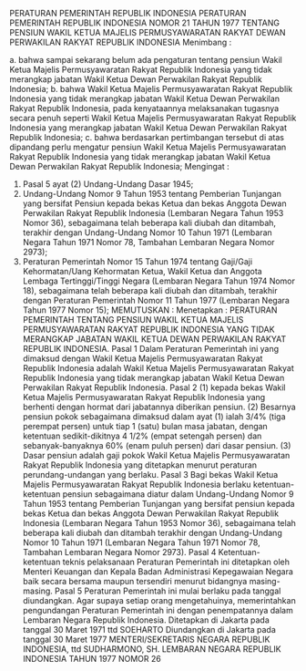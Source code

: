  PERATURAN PEMERINTAH REPUBLIK INDONESIA PERATURAN PEMERINTAH REPUBLIK INDONESIA NOMOR 21 TAHUN 1977 TENTANG PENSIUN WAKIL KETUA MAJELIS PERMUSYAWARATAN RAKYAT DEWAN PERWAKILAN RAKYAT REPUBLIK INDONESIA
Menimbang :

a. bahwa sampai sekarang belum ada pengaturan tentang pensiun Wakil Ketua Majelis Permusyawaratan Rakyat Republik Indonesia yang tidak merangkap jabatan Wakil Ketua Dewan Perwakilan Rakyat Republik Indonesia;
b. bahwa Wakil Ketua Majelis Permusyawaratan Rakyat Republik Indonesia yang tidak merangkap jabatan Wakil Ketua Dewan Perwakilan Rakyat Republik Indonesia, pada kenyataannya melaksanakan tugasnya secara penuh seperti Wakil Ketua Majelis Permusyawaratan Rakyat Republik Indonesia yang merangkap jabatan Wakil Ketua Dewan Perwakilan Rakyat Republik Indonesia;
c. bahwa berdasarkan pertimbangan tersebut di atas dipandang perlu mengatur pensiun Wakil Ketua Majelis Permusyawaratan Rakyat Republik Indonesia yang tidak merangkap jabatan Wakil Ketua Dewan Perwakilan Rakyat Republik Indonesia;
Mengingat :

1. Pasal 5 ayat (2) Undang-Undang Dasar 1945;
2. Undang-Undang Nomor 9 Tahun 1953 tentang Pemberian Tunjangan yang bersifat Pensiun kepada bekas Ketua dan bekas Anggota Dewan Perwakilan Rakyat Republik Indonesia (Lembaran Negara Tahun 1953 Nomor 36), sebagaimana telah beberapa kali diubah dan ditambah, terakhir dengan Undang-Undang Nomor 10 Tahun 1971 (Lembaran Negara Tahun 1971 Nomor 78, Tambahan Lembaran Negara Nomor 2973);
3. Peraturan Pemerintah Nomor 15 Tahun 1974 tentang Gaji/Gaji Kehormatan/Uang Kehormatan Ketua, Wakil Ketua dan Anggota Lembaga Tertinggi/Tinggi Negara (Lembaran Negara Tahun 1974 Nomor 18), sebagaimana telah beberapa kali diubah dan ditambah, terakhir dengan Peraturan Pemerintah Nomor 11 Tahun 1977 (Lembaran Negara Tahun 1977 Nomor 15);
MEMUTUSKAN :
 Menetapkan : PERATURAN PEMERINTAH TENTANG PENSIUN WAKIL KETUA MAJELIS PERMUSYAWARATAN RAKYAT REPUBLIK INDONESIA YANG TIDAK MERANGKAP JABATAN WAKIL KETUA DEWAN PERWAKILAN RAKYAT REPUBLIK INDONESIA.
Pasal 1
Dalam Peraturan Pemerintah ini yang dimaksud dengan Wakil Ketua Majelis Permusyawaratan Rakyat Republik Indonesia adalah Wakil Ketua Majelis Permusyawaratan Rakyat Republik Indonesia yang tidak merangkap jabatan Wakil Ketua Dewan Perwakilan Rakyat Republik Indonesia.
Pasal 2
(1) kepada bekas Wakil Ketua Majelis Permusyawaratan Rakyat Republik Indonesia yang berhenti dengan hormat dari jabatannya diberikan pensiun.
(2) Besarnya pensiun pokok sebagaimana dimaksud dalam ayat (1) ialah 3/4% (tiga perempat persen) untuk tiap 1 (satu) bulan masa jabatan, dengan ketentuan sedikit-dikitnya 4 1/2% (empat setengah persen) dan sebanyak-banyaknya 60% (enam puluh persen) dari dasar pensiun.
(3) Dasar pensiun adalah gaji pokok Wakil Ketua Majelis Permusyawaratan Rakyat Republik Indonesia yang ditetapkan menurut peraturan perundang-undangan yang berlaku.
Pasal 3
Bagi bekas Wakil Ketua Majelis Permusyawaratan Rakyat Republik Indonesia berlaku ketentuan-ketentuan pensiun sebagaimana diatur dalam Undang-Undang Nomor 9 Tahun 1953 tentang Pemberian Tunjangan yang bersifat pensiun kepada bekas Ketua dan bekas Anggota Dewan Perwakilan Rakyat Republik Indonesia (Lembaran Negara Tahun 1953 Nomor 36), sebagaimana telah beberapa kali diubah dan ditambah terakhir dengan Undang-Undang Nomor 10 Tahun 1971 (Lembaran Negara Tahun 1971 Nomor 78, Tambahan Lembaran Negara Nomor 2973).
Pasal 4
Ketentuan-ketentuan teknis pelaksanaan Peraturan Pemerintah ini ditetapkan oleh Menteri Keuangan dan Kepala Badan Administrasi Kepegawaian Negara baik secara bersama maupun tersendiri menurut bidangnya masing-masing.
Pasal 5
Peraturan Pemerintah ini mulai berlaku pada tanggal diundangkan. Agar supaya setiap orang mengetahuinya, memerintahkan pengundangan Peraturan Pemerintah ini dengan penempatannya dalam Lembaran Negara Republik Indonesia. Ditetapkan di Jakarta pada tanggal 30 Maret 1971 ttd SOEHARTO Diundangkan di Jakarta pada tanggal 30 Maret 1977 MENTERI/SEKRETARIS NEGARA REPUBLIK INDONESIA, ttd SUDHARMONO, SH. LEMBARAN NEGARA REPUBLIK INDONESIA TAHUN 1977 NOMOR 26
